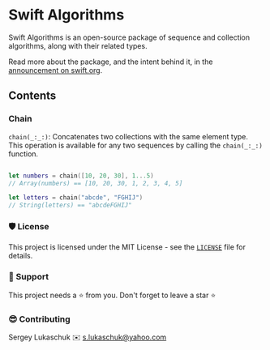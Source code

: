 # Swift Algorithms

Swift Algorithms is an open-source package of sequence and collection algorithms, along with their related types.

Read more about the package, and the intent behind it, in the [announcement on swift.org](https://swift.org/blog/swift-algorithms/).

## Contents

### Chain

`chain(_:_:)`: Concatenates two collections with the same element type. 
This operation is available for any two sequences by calling the `chain(_:_:)` function.

``` swift

let numbers = chain([10, 20, 30], 1...5)
// Array(numbers) == [10, 20, 30, 1, 2, 3, 4, 5]

let letters = chain("abcde", "FGHIJ")
// String(letters) == "abcdeFGHIJ"

```


### 🛡️ License

This project is licensed under the MIT License - see the [`LICENSE`](https://github.com/lgreydev/SwiftAlgorithms/blob/origin/License) file for details.

### 🙏 Support

This project needs a ⭐️ from you. Don't forget to leave a star ⭐️

### 😎 Contributing
Sergey Lukaschuk ✉️ s.lukaschuk@yahoo.com
